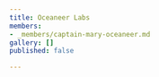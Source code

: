 ```yaml
---
title: Oceaneer Labs
members:
- _members/captain-mary-oceaneer.md
gallery: []
published: false

---
```

